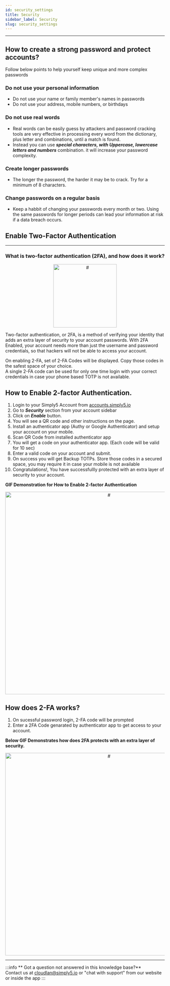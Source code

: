 ```yaml
---
id: security_settings
title: Security
sidebar_label: Security
slug: security_settings
---
```


---


## How to create a strong password and protect accounts?
Follow below points to help yourself keep unique and more complex passwords
### Do not use your personal information
 - Do not use your name or family member's names in passwords
 - Do not use your address, mobile numbers, or birthdays
### Do not use real words
 - Real words can be easily guess by attackers and password cracking tools are very effective in processing every word from the dictionary, plus letter and combinations, until a match is found.
 - Instead you can use ***special characters, with Uppercase, lowercase letters and numbers*** combination. it will increase your password complexity.
### Create longer passwords
 - The longer the password, the harder it may be to crack. Try for a minimum of 8 characters.
### Change passwords on a regular basis
 - Keep a habbit of changing your passwords every month or two. Using the same passwords for longer periods can lead your information at risk if a data breach occurs.
## Enable Two-Factor Authentication
---
### What is two-factor authentication (2FA), and how does it work?
<div align="middle">
    <img src="https://cdn.simply5.io/public_assets/cl/two_factor_authentication_namy.png" alt="#" height="auto" width="200" align="middle" />   
</div>

 Two-factor authentication, or 2FA, is a method of verifying your identity that adds an extra layer of security to your account passwords.
 With 2FA Enabled, your account needs more than just the username and password credentials, so that hackers will not be able to access your account.<br/>

 On enabling 2-FA, set of 2-FA Codes will be displayed. Copy those codes in the safest space of your choice. <br/> A single 2-FA code can be used for only one time login with your correct credentials in case your phone based TOTP is not available.


## How to Enable 2-factor Authentication.


 1. Login to your Simply5 Account from [accounts.simply5.io](accounts.simply5.io)
 2. Go to ***Security*** section from your account sidebar
 3. Click on ***Enable*** button.
 4. You will see a QR code and other instructions on the page.
 5. Install an authenticator app (Authy or Google Authenticator) and setup your account on your mobile.
 6. Scan QR Code from installed authenticator app
 7. You will get a code on your authenticator app. (Each code will be valid for 10 sec)
 8. Enter a valid code on your account and submit.
 9. On success you will get Backup TOTPs. Store those codes in a secured space, you may require it in case your mobile is not available
 10. Congratulations!, You have successfullly protected with an extra layer of security to your account.
 

 **GIF Demonstration for How to Enable 2-factor Authentication**
<div align="center">
<img src="https://cdn.simply5.io/public_assets/1.3/enable_2fa.gif" alt="#" height="auto" width="640" align="middle" text-align="left"  />
</div>



## How does 2-FA works?
 1. On sucessful password login, 2-FA code will be prompted
 2. Enter a 2FA Code genarated by authenticator app to get access to your account.
 

**Below GIF Demonstrates how does 2FA protects with an extra layer of security.**
<div align="center">
<img src="https://cdn.simply5.io/public_assets/1.3/how_works_2fa.gif" alt="#" height="auto" width="640" align="middle" text-align="left"  />
</div>



---

:::info
 ** Got a question not answered in this knowledge base?** <br />
 Contact us at [cloudlan@simply5.io](mailto:cloudlan@simply5.io) or "chat with support" from our website or inside the app
:::